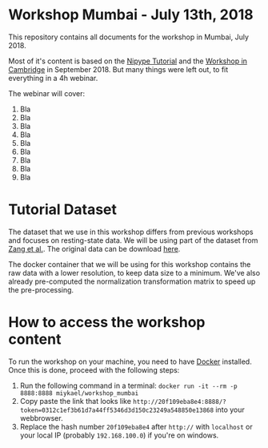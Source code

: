 # Workshop Mumbai - July 13th, 2018

This repository contains all documents for the workshop in Mumbai, July 2018.

Most of it's content is based on the [Nipype Tutorial](https://miykael.github.io/nipype_tutorial/) and the [Workshop in Cambridge](https://github.com/miykael/workshop_cambridge) in September 2018. But many things were left out, to fit everything in a 4h webinar.

The webinar will cover:

1. Bla
1. Bla
1. Bla
1. Bla
1. Bla
1. Bla
1. Bla
1. Bla
1. Bla

# Tutorial Dataset

The dataset that we use in this workshop differs from previous workshops and focuses on resting-state data. We will be using part of the dataset from [Zang et al.](https://doi.org/10.1007/s12021-013-9187-0). The original data can be download [here](http://fcon_1000.projects.nitrc.org/indi/retro/BeijingEOEC.html).

The docker container that we will be using for this workshop contains the raw data with a lower resolution, to keep data size to a minimum. We've also already pre-computed the normalization transformation matrix to speed up the pre-processing.

# How to access the workshop content

To run the workshop on your machine, you need to have [Docker](https://miykael.github.io/nipype_tutorial/notebooks/introduction_docker.html#Install-Docker) installed. Once this is done, proceed with the following steps:

1. Run the following command in a terminal: ```docker run -it --rm -p 8888:8888 miykael/workshop_mumbai```
1. Copy paste the link that looks like ```http://20f109eba8e4:8888/?token=0312c1ef3b61d7a44ff5346d3d150c23249a548850e13868``` into your webbrowser.
1. Replace the hash number ```20f109eba8e4``` after `http://` with `localhost` or your local IP (probably `192.168.100.0`) if you're on windows.
